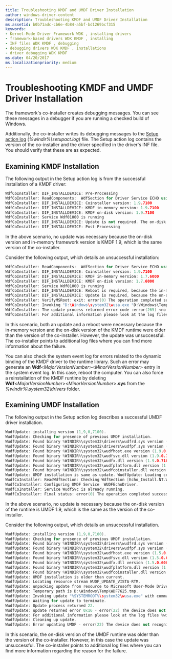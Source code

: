 ```yaml
---
title: Troubleshooting KMDF and UMDF Driver Installation
author: windows-driver-content
description: Troubleshooting KMDF and UMDF Driver Installation
ms.assetid: b0b71adc-cb6e-4b84-a5bf-bd1269bcf315
keywords:
- Kernel-Mode Driver Framework WDK , installing drivers
- framework-based drivers WDK KMDF , installing
- INF files WDK KMDF , debugging
- debugging drivers WDK KMDF , installations
- driver debugging WDK KMDF
ms.date: 04/20/2017
ms.localizationpriority: medium
---
```


# Troubleshooting KMDF and UMDF Driver Installation


The framework's co-installer creates debugging messages. You can see these messages in a debugger if you are running a checked build of Windows.

Additionally, the co-installer writes its debugging messages to the [Setup action log](https://msdn.microsoft.com/library/windows/hardware/ff550900) (*%windir%\\setupact.log*) file. The Setup action log contains the version of the co-installer and the driver specified in the driver's INF file. You should verify that these are as expected.

## Examining KMDF Installation


The following output in the Setup action log is from the successful installation of a KMDF driver:

```cpp
WdfCoInstaller: DIF_INSTALLDEVICE: Pre-Processing
WdfCoInstaller: ReadComponents:  WdfSection for Driver Service ECHO using KMDF lib version Major 0x1, minor 0x9 
WdfCoInstaller: DIF_INSTALLDEVICE: Coinstaller version: 1.9.7100
WdfCoInstaller: DIF_INSTALLDEVICE: KMDF in-memory version: 1.9.7100
WdfCoInstaller: DIF_INSTALLDEVICE: KMDF on-disk version: 1.9.7100
WdfCoInstaller: Service Wdf01000 is running
WdfCoInstaller: DIF_INSTALLDEVICE: Update is not required. The on-disk KMDF version is newer than or same as the version of the coinstaller
WdfCoInstaller: DIF_INSTALLDEVICE: Post-Processing
```

In the above scenario, no update was necessary because the on-disk version and in-memory framework version is KMDF 1.9, which is the same version of the co-installer.

Consider the following output, which details an unsuccessful installation:

```cpp
WdfCoInstaller: ReadComponents:  WdfSection for Driver Service ECHO using KMDF lib version Major 0x1, minor 0x9  
WdfCoInstaller: DIF_INSTALLDEVICE: Coinstaller version: 1.9.7100
WdfCoInstaller: DIF_INSTALLDEVICE: KMDF in-memory version: 1.7.6000
WdfCoInstaller: DIF_INSTALLDEVICE: KMDF on-disk version: 1.7.6000
WdfCoInstaller: Service Wdf01000 is running
WdfCoInstaller: DIF_INSTALLDEVICE: Reboot is required, because the in-memory KMDF version is older than the coinstaller&#39;s version.
WdfCoInstaller: DIF_INSTALLDEVICE: Update is required, because the on-disk KMDF version is older than the coinstaller
WdfCoInstaller: VerifyMSRoot: exit: error(0) The operation completed successfully.
WdfCoInstaller: Invoking "D:\Windows\system32\wusa.exe "D:\Windows\Temp\WdfTemp\Microsoft Kernel-Mode Driver Framework Install-v1.9-Vista.msu" /quiet /norestart".
WdfCoInstaller: The update process returned error code :error(265) <no error text>. 
WdfCoInstaller: For additional information please look at the log files %windir%\windowsupdate.log and %windir%\Logs\CBS\CBS.log
```

In this scenario, both an update and a reboot were necessary because the in-memory version and the on-disk version of the KMDF runtime were older than the version of the co-installer. However, the update was unsuccessful. The co-installer points to additional log files where you can find more information about the failure.

You can also check the system event log for errors related to the dynamic binding of the KMDF driver to the runtime library. Such an error may generate an **Wdf**&lt;*MajorVersionNumber*&gt;&lt;*MinorVersionNumber*&gt; entry in the system event log. In this case, reboot the computer. You can also force a reinstallation of the KMDF runtime by deleting **Wdf**&lt;*MajorVersionNumber*&gt;&lt;*MinorVersionNumber*&gt;**.sys** from the *%windir%\\system32\\drivers* folder.

## Examining UMDF Installation


The following output in the Setup action log describes a successful UMDF driver installation.

```cpp
WudfUpdate: installing version (1,9,0,7100).
WudfUpdate: Checking for presence of previous UMDF installation.
WudfUpdate: Found binary %WINDIR%\system32\drivers\wudfrd.sys version (1.9.0.7100)
WudfUpdate: Found binary %WINDIR%\system32\drivers\wudfpf.sys version (1.9.0.7100)
WudfUpdate: Found binary %WINDIR%\system32\wudfhost.exe version (1.9.0.7100)
WudfUpdate: Found binary %WINDIR%\system32\wudfsvc.dll version (1.9.0.7100)
WudfUpdate: Found binary %WINDIR%\system32\wudfx.dll version (1.9.0.7100)
WudfUpdate: Found binary %WINDIR%\system32\wudfplatform.dll version (1.9.0.7100)
WudfUpdate: Found binary %WINDIR%\system32\wudfcoinstaller.dll version (1.9.0.7100)
WudfUpdate: UMDF installation is same as update. WudfUpdate: Loading configuration coinstaller from D:\Windows\system32\wudfcoinstaller.dll.
WudfCoInstaller: ReadWdfSection: Checking WdfSection [Echo_Install.NT.Wdf]
WudfCoInstaller: Configuring UMDF Service  WUDFEchoDriver.
WudfCoInstaller: Service WudfSvc is already running.
WudfCoInstaller: Final status: error(0) The operation completed successfully.
```

In the above scenario, no update is necessary because the on-disk version of the runtime is UMDF 1.9, which is the same as the version of the co-installer.

Consider the following output, which details an unsuccessful installation.

```cpp
WudfUpdate: installing version (1,9,0,7100).
WudfUpdate: Checking for presence of previous UMDF installation.
WudfUpdate: Found binary %WINDIR%\system32\drivers\wudfrd.sys version (1.5.0.6000)
WudfUpdate: Found binary %WINDIR%\system32\drivers\wudfpf.sys version (1.5.0.6000)
WudfUpdate: Found binary %WINDIR%\system32\wudfhost.exe version (1.5.0.6000)
WudfUpdate: Found binary %WINDIR%\system32\wudfsvc.dll version (1.5.0.6000)
WudfUpdate: Found binary %WINDIR%\system32\wudfx.dll version (1.5.0.6000)
WudfUpdate: Found binary %WINDIR%\system32\wudfplatform.dll version (1.5.0.6000)
WudfUpdate: Found binary %WINDIR%\system32\wudfcoinstaller.dll version (1.5.0.6000)
WudfUpdate: UMDF installation is older than current.
WudfUpdate: Locating resource stream WUDF_UPDATE_VISTA-RTM.
WudfUpdate: unpacking update from resource to Microsoft User-Mode Driver Framework Install-v1.9-Vista.msu.
WudfUpdate: Temporary path is D:\Windows\Temp\WDF7625.tmp.
WudfUpdate: Invoking update "%SYSTEMROOT%\system32\wusa.exe" with command line "D:\Windows\Temp\WDF7625.tmp\Microsoft User-Mode Driver Framework Install-v1.9-Vista.msu /quiet /norestart".
WudfUpdate: Waiting for update to terminate.
WudfUpdate: Update process returned 22.
WudfUpdate: update returned error 0x16 - error(22) The device does not recognize the command.
WudfUpdate: For additional information please look at the log files %windir%\windowsupdate.log and %windir%\Logs\CBS\CBS.log
WudfUpdate: Cleaning up update.
WudfUpdate: Error updating UMDF - error(22) The device does not recognize the command. Aborting installation.
```

In this scenario, the on-disk version of the UMDF runtime was older than the version of the co-installer. However, in this case the update was unsuccessful. The co-installer points to additional log files where you can find more information regarding the reason for the failure.









